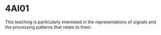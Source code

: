 # 4AI01
This teaching is particularly interested in the representations of signals and the processing patterns that relate to them.
